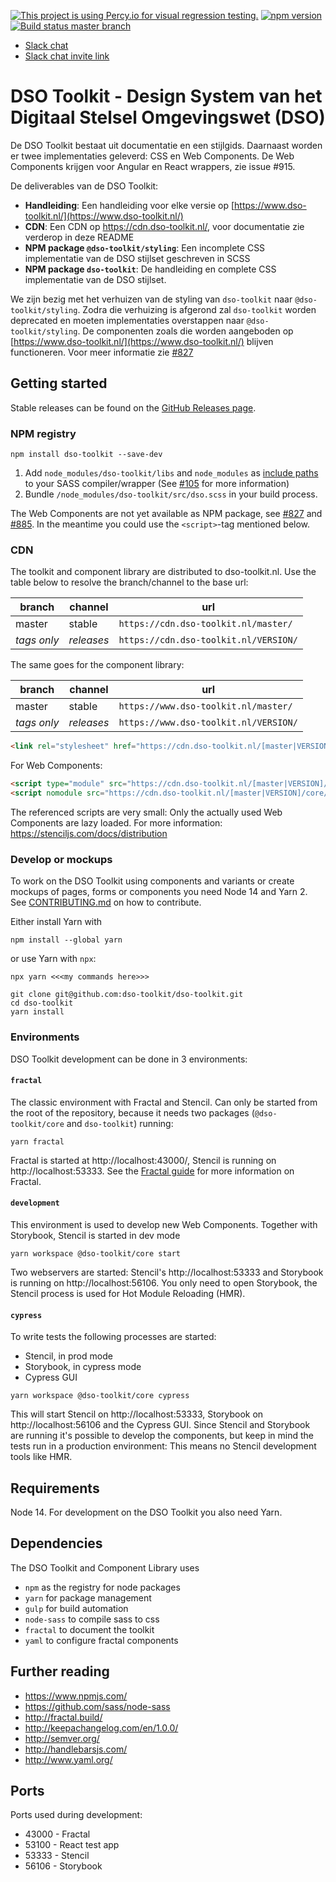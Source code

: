 [![This project is using Percy.io for visual regression testing.](https://percy.io/static/images/percy-badge.svg)](https://percy.io/dso-toolkit/dso-toolkit) [![npm version](http://img.shields.io/npm/v/dso-toolkit.svg)](https://npmjs.org/package/dso-toolkit "View this project on npm") [![Build status master branch](https://img.shields.io/travis/com/dso-toolkit/dso-toolkit/master)](https://travis-ci.com/dso-toolkit/dso-toolkit)


* [Slack chat](https://dso-toolkit.slack.com/)
* [Slack chat invite link](https://join.slack.com/t/dso-toolkit/shared_invite/enQtNDA5Mjk5MTU5MDEyLTk5OWFmMWYwODlhMmRhMzMzN2E1NzZhNmQwYzhiNDliZGQ0NGMxMmE4MzkxM2U2NjZjNzNmZDQ0YmY3YTRiNTg)

# DSO Toolkit - Design System van het Digitaal Stelsel Omgevingswet (DSO)

De DSO Toolkit bestaat uit documentatie en een stijlgids. Daarnaast worden er twee implementaties geleverd: CSS en Web Components. De Web Components krijgen voor Angular en React wrappers, zie issue #915.

De deliverables van de DSO Toolkit:
* **Handleiding**: Een handleiding voor elke versie op [https://www.dso-toolkit.nl/](https://www.dso-toolkit.nl/)
* **CDN**: Een CDN op https://cdn.dso-toolkit.nl/, voor documentatie zie verderop in deze README
* **NPM package `@dso-toolkit/styling`**: Een incomplete CSS implementatie van de DSO stijlset geschreven in SCSS
* **NPM package `dso-toolkit`**: De handleiding en complete CSS implementatie van de DSO stijlset.

We zijn bezig met het verhuizen van de styling van `dso-toolkit` naar `@dso-toolkit/styling`. Zodra die verhuizing is afgerond zal `dso-toolkit` worden deprecated en moeten implementaties overstappen naar `@dso-toolkit/styling`. De componenten zoals die worden aangeboden op [https://www.dso-toolkit.nl/](https://www.dso-toolkit.nl/) blijven functioneren. Voor meer informatie zie [#827](https://github.com/dso-toolkit/dso-toolkit/issues/#827)

## Getting started

Stable releases can be found on the [GitHub Releases page](https://github.com/dso-toolkit/dso-toolkit/releases).

### NPM registry

```
npm install dso-toolkit --save-dev
```

1. Add `node_modules/dso-toolkit/libs` and `node_modules` as [include paths](https://github.com/sass/node-sass#includepaths) to your SASS compiler/wrapper (See [#105](https://github.com/dso-toolkit/dso-toolkit/issues/105) for more information)
2. Bundle `/node_modules/dso-toolkit/src/dso.scss` in your build process.

The Web Components are not yet available as NPM package, see [#827](https://github.com/dso-toolkit/dso-toolkit/issues/827) and [#885](https://github.com/dso-toolkit/dso-toolkit/issues/885). In the meantime you could use the `<script>`-tag mentioned below.

### CDN

The toolkit and component library are distributed to dso-toolkit.nl. Use the table below to resolve the branch/channel to the base url:

| branch      | channel    | url                                    |
|-------------|------------|----------------------------------------|
| master      | stable     | `https://cdn.dso-toolkit.nl/master/`   |
| *tags only* | *releases* | `https://cdn.dso-toolkit.nl/VERSION/`  |

The same goes for the component library:

| branch      | channel    | url                                    |
|-------------|------------|----------------------------------------|
| master      | stable     | `https://www.dso-toolkit.nl/master/`   |
| *tags only* | *releases* | `https://www.dso-toolkit.nl/VERSION/`  |

```html
<link rel="stylesheet" href="https://cdn.dso-toolkit.nl/[master|VERSION]/styles/dso.css" />
```

For Web Components:

```html
<script type="module" src="https://cdn.dso-toolkit.nl/[master|VERSION]/core/dso-toolkit.esm.js"></script>
<script nomodule src="https://cdn.dso-toolkit.nl/[master|VERSION]/core/dso-toolkit.js"></script>
```

The referenced scripts are very small: Only the actually used Web Components are lazy loaded. For more information: https://stenciljs.com/docs/distribution

### Develop or mockups
To work on the DSO Toolkit using components and variants or create mockups of pages, forms or components you need Node 14 and Yarn 2. See [CONTRIBUTING.md](CONTRIBUTING.md) on how to contribute.

Either install Yarn with

```
npm install --global yarn
```

or use Yarn with `npx`:

```
npx yarn <<<my commands here>>>
```

```
git clone git@github.com:dso-toolkit/dso-toolkit.git
cd dso-toolkit
yarn install
```

### Environments

DSO Toolkit development can be done in 3 environments:

#### `fractal`
The classic environment with Fractal and Stencil. Can only be started from the root of the repository, because it needs two packages (`@dso-toolkit/core` and `dso-toolkit`) running:

```
yarn fractal
```

Fractal is started at http://localhost:43000/, Stencil is running on http://localhost:53333. See the [Fractal guide](https://fractal.build/) for more information on Fractal.

#### `development`
This environment is used to develop new Web Components. Together with Storybook, Stencil is started in dev mode

```
yarn workspace @dso-toolkit/core start
```

Two webservers are started: Stencil's http://localhost:53333 and Storybook is running on http://localhost:56106. You only need to open Storybook, the Stencil process is used for Hot Module Reloading (HMR).

#### `cypress`
To write tests the following processes are started:

* Stencil, in prod mode
* Storybook, in cypress mode
* Cypress GUI

```
yarn workspace @dso-toolkit/core cypress
```

This will start Stencil on http://localhost:53333, Storybook on http://localhost:56106 and the Cypress GUI. Since Stencil and Storybook are running it's possible to develop the components, but keep in mind the tests run in a production environment: This means no Stencil development tools like HMR.

## Requirements
Node 14. For development on the DSO Toolkit you also need Yarn.

## Dependencies
The DSO Toolkit and Component Library uses
* `npm` as the registry for node packages
* `yarn` for package management
* `gulp` for build automation
* `node-sass` to compile sass to css
* `fractal` to document the toolkit
* `yaml` to configure fractal components

## Further reading
* https://www.npmjs.com/
* https://github.com/sass/node-sass
* http://fractal.build/
* http://keepachangelog.com/en/1.0.0/
* http://semver.org/
* http://handlebarsjs.com/
* http://www.yaml.org/

## Ports

Ports used during development:

* 43000 - Fractal
* 53100 - React test app
* 53333 - Stencil
* 56106 - Storybook
